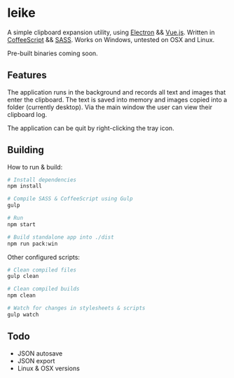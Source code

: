 # leike
A simple clipboard expansion utility, using [Electron](https://github.com/atom/electron) && [Vue.js](https://github.com/vuejs/vue). Written in [CoffeeScript](https://github.com/jashkenas/coffeescript) && [SASS](https://github.com/sass/sass). Works on Windows, untested on OSX and Linux.

Pre-built binaries coming soon.

## Features

The application runs in the background and records all text and images that enter the clipboard. The text is saved into memory and images copied into a folder (currently desktop). Via the main window the user can view their clipboard log.

The application can be quit by right-clicking the tray icon.

## Building

How to run & build:

```sh
# Install dependencies
npm install

# Compile SASS & CoffeeScript using Gulp
gulp

# Run
npm start

# Build standalone app into ./dist
npm run pack:win
```

Other configured scripts:

```sh
# Clean compiled files
gulp clean

# Clean compiled builds
npm clean

# Watch for changes in stylesheets & scripts
gulp watch
```

## Todo

* JSON autosave
* JSON export
* Linux & OSX versions
